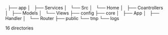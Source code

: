 .
├── app
│   ├── Services
│   └── Src
│       └── Home
│           ├── Coantrollers
│           ├── Models
│           └── Views
├── config
├── core
│   ├── App
│   ├── Handler
│   └── Router
├── public
└── tmp
    └── logs

16 directories
